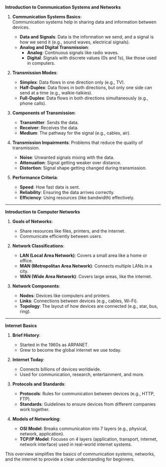 

**Introduction to Communication Systems and Networks**

1. **Communication Systems Basics**:  
   Communication systems help in sharing data and information between devices.  
   - **Data and Signals**: Data is the information we send, and a signal is how we send it (e.g., sound waves, electrical signals).  
   - **Analog and Digital Transmission**:  
     - **Analog**: Continuous signals like radio waves.  
     - **Digital**: Signals with discrete values (0s and 1s), like those used in computers.  

2. **Transmission Modes**:  
   - **Simplex**: Data flows in one direction only (e.g., TV).  
   - **Half-Duplex**: Data flows in both directions, but only one side can send at a time (e.g., walkie-talkies).  
   - **Full-Duplex**: Data flows in both directions simultaneously (e.g., phone calls).  

3. **Components of Transmission**:  
   - **Transmitter**: Sends the data.  
   - **Receiver**: Receives the data.  
   - **Medium**: The pathway for the signal (e.g., cables, air).  

4. **Transmission Impairments**: Problems that reduce the quality of transmission.  
   - **Noise**: Unwanted signals mixing with the data.  
   - **Attenuation**: Signal getting weaker over distance.  
   - **Distortion**: Signal shape getting changed during transmission.  

5. **Performance Criteria**:  
   - **Speed**: How fast data is sent.  
   - **Reliability**: Ensuring the data arrives correctly.  
   - **Efficiency**: Using resources (like bandwidth) effectively.  

---

**Introduction to Computer Networks**  

1. **Goals of Networks**:  
   - Share resources like files, printers, and the internet.  
   - Communicate efficiently between users.  

2. **Network Classifications**:  
   - **LAN (Local Area Network)**: Covers a small area like a home or office.  
   - **MAN (Metropolitan Area Network)**: Connects multiple LANs in a city.  
   - **WAN (Wide Area Network)**: Covers large areas, like the internet.  

3. **Network Components**:  
   - **Nodes**: Devices like computers and printers.  
   - **Links**: Connections between devices (e.g., cables, Wi-Fi).  
   - **Topology**: The layout of how devices are connected (e.g., star, bus, ring).  

---

**Internet Basics**  

1. **Brief History**:  
   - Started in the 1960s as ARPANET.  
   - Grew to become the global internet we use today.  

2. **Internet Today**:  
   - Connects billions of devices worldwide.  
   - Used for communication, research, entertainment, and more.  

3. **Protocols and Standards**:  
   - **Protocols**: Rules for communication between devices (e.g., HTTP, FTP).  
   - **Standards**: Guidelines to ensure devices from different companies work together.  

4. **Models of Networking**:  
   - **OSI Model**: Breaks communication into 7 layers (e.g., physical, network, application).  
   - **TCP/IP Model**: Focuses on 4 layers (application, transport, internet, network interface) used in real-world internet systems.  

This overview simplifies the basics of communication systems, networks, and the internet to provide a clear understanding for beginners.
